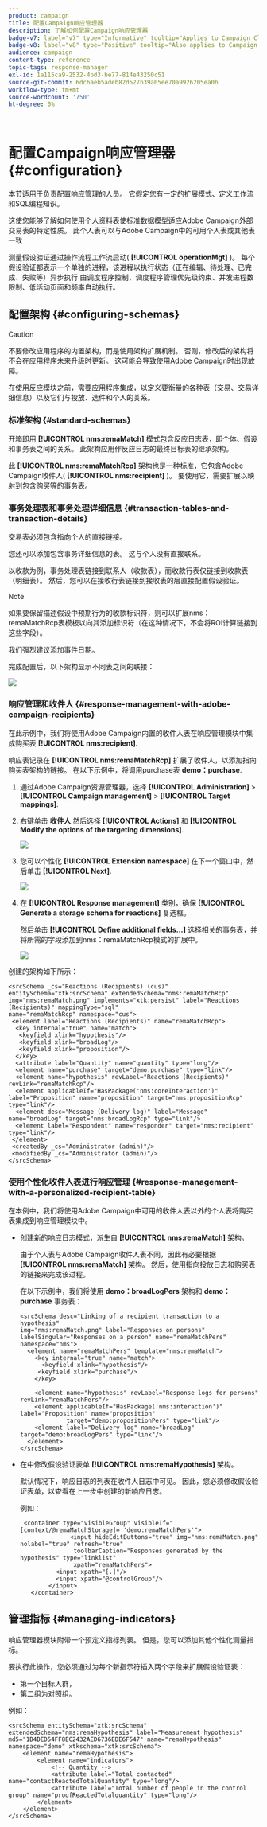 ```yaml
---
product: campaign
title: 配置Campaign响应管理器
description: 了解如何配置Campaign响应管理器
badge-v7: label="v7" type="Informative" tooltip="Applies to Campaign Classic v7"
badge-v8: label="v8" type="Positive" tooltip="Also applies to Campaign v8"
audience: campaign
content-type: reference
topic-tags: response-manager
exl-id: 1a115ca9-2532-4bd3-be77-814e43250c51
source-git-commit: 6dc6aeb5adeb82d527b39a05ee70a9926205ea0b
workflow-type: tm+mt
source-wordcount: '750'
ht-degree: 0%

---
```


# 配置Campaign响应管理器{#configuration}



本节适用于负责配置响应管理的人员。 它假定您有一定的扩展模式、定义工作流和SQL编程知识。

这使您能够了解如何使用个人资料表使标准数据模型适应Adobe Campaign外部交易表的特定性质。 此个人表可以与Adobe Campaign中的可用个人表或其他表一致

测量假设验证通过操作流程工作流启动( **[!UICONTROL operationMgt]** )。 每个假设验证都表示一个单独的进程，该进程以执行状态（正在编辑、待处理、已完成、失败等）异步执行 由调度程序控制，调度程序管理优先级约束、并发进程数限制、低活动页面和频率自动执行。

## 配置架构 {#configuring-schemas}

>[!CAUTION]
>
>不要修改应用程序的内置架构，而是使用架构扩展机制。 否则，修改后的架构将不会在应用程序未来升级时更新。 这可能会导致使用Adobe Campaign时出现故障。

在使用反应模块之前，需要应用程序集成，以定义要衡量的各种表（交易、交易详细信息）以及它们与投放、选件和个人的关系。

### 标准架构 {#standard-schemas}

开箱即用 **[!UICONTROL nms:remaMatch]** 模式包含反应日志表，即个体、假设和事务表之间的关系。 此架构应用作反应日志的最终目标表的继承架构。

此 **[!UICONTROL nms:remaMatchRcp]** 架构也是一种标准，它包含Adobe Campaign收件人( **[!UICONTROL nms:recipient]** )。 要使用它，需要扩展以映射到包含购买等的事务表。

### 事务处理表和事务处理详细信息 {#transaction-tables-and-transaction-details}

交易表必须包含指向个人的直接链接。

您还可以添加包含事务详细信息的表。 这与个人没有直接联系。

以收款为例，事务处理表链接到联系人（收款表），而收款行表仅链接到收款表（明细表）。 然后，您可以在接收行表链接到接收表的层直接配置假设验证。

>[!NOTE]
>
>如果要保留描述假设中预期行为的收款标识符，则可以扩展nms：remaMatchRcp表模板以向其添加标识符（在这种情况下，不会将ROI计算链接到这些字段）。

我们强烈建议添加事件日期。

完成配置后，以下架构显示不同表之间的联接：

![](assets/response_data_model.png)

### 响应管理和收件人 {#response-management-with-adobe-campaign-recipients}

在此示例中，我们将使用Adobe Campaign内置的收件人表在响应管理模块中集成购买表 **[!UICONTROL nms:recipient]**.

响应表记录在 **[!UICONTROL nms:remaMatchRcp]** 扩展了收件人，以添加指向购买表架构的链接。 在以下示例中，将调用purchase表 **demo：purchase**.

1. 通过Adobe Campaign资源管理器，选择 **[!UICONTROL Administration]** > **[!UICONTROL Campaign management]** > **[!UICONTROL Target mappings]**.
1. 右键单击 **收件人** 然后选择 **[!UICONTROL Actions]** 和 **[!UICONTROL Modify the options of the targeting dimensions]**.

   ![](assets/delivery_mapping1.png)

1. 您可以个性化 **[!UICONTROL Extension namespace]** 在下一个窗口中，然后单击 **[!UICONTROL Next]**.

   ![](assets/delivery_mapping2.png)

1. 在 **[!UICONTROL Response management]** 类别，确保 **[!UICONTROL Generate a storage schema for reactions]** 复选框。

   然后单击 **[!UICONTROL Define additional fields...]** 选择相关的事务表，并将所需的字段添加到nms：remaMatchRcp模式的扩展中。

   ![](assets/delivery_mapping3.png)

创建的架构如下所示：

```
<srcSchema _cs="Reactions (Recipients) (cus)" entitySchema="xtk:srcSchema" extendedSchema="nms:remaMatchRcp" 
img="nms:remaMatch.png" implements="xtk:persist" label="Reactions (Recipients)" mappingType="sql"
name="remaMatchRcp" namespace="cus">  
 <element label="Reactions (Recipients)" name="remaMatchRcp">    
  <key internal="true" name="match">      
   <keyfield xlink="hypothesis"/>      
   <keyfield xlink="broadLog"/>      
   <keyfield xlink="proposition"/>    
  </key>    
  <attribute label="Quantity" name="quantity" type="long"/>    
  <element name="purchase" target="demo:purchase" type="link"/>    
  <element name="hypothesis" revLabel="Reactions (Recipients)" revLink="remaMatchRcp"/>    
  <element applicableIf="HasPackage('nms:coreInteraction')" label="Proposition" name="proposition" target="nms:propositionRcp" type="link"/>   
  <element desc="Message (Delivery log)" label="Message" name="broadLog" target="nms:broadLogRcp" type="link"/>    
  <element label="Respondent" name="responder" target="nms:recipient" type="link"/>  
 </element>  
 <createdBy _cs="Administrator (admin)"/>  
 <modifiedBy _cs="Administrator (admin)"/>
</srcSchema>
```

### 使用个性化收件人表进行响应管理 {#response-management-with-a-personalized-recipient-table}

在本例中，我们将使用Adobe Campaign中可用的收件人表以外的个人表将购买表集成到响应管理模块中。

* 创建新的响应日志模式，派生自 **[!UICONTROL nms:remaMatch]** 架构。

   由于个人表与Adobe Campaign收件人表不同，因此有必要根据 **[!UICONTROL nms:remaMatch]** 架构。 然后，使用指向投放日志和购买表的链接来完成该过程。

   在以下示例中，我们将使用 **demo：broadLogPers** 架构和 **demo：purchase** 事务表：

   ```
   <srcSchema desc="Linking of a recipient transaction to a hypothesis"    
   img="nms:remaMatch.png" label="Responses on persons" labelSingular="Responses on a person" name="remaMatchPers" namespace="nms">
     <element name="remaMatchPers" template="nms:remaMatch">
       <key internal="true" name="match">
         <keyfield xlink="hypothesis"/>
        <keyfield xlink="purchase"/>
       </key>
   
       <element name="hypothesis" revLabel="Response logs for persons" revLink="remaMatchPers"/>
       <element applicableIf="HasPackage('nms:interaction')" label="Proposition" name="proposition"
                target="demo:propositionPers" type="link"/>
       <element label="Delivery log" name="broadLog" target="demo:broadLogPers" type="link"/>
     </element>
   </srcSchema>
   ```

* 在中修改假设验证表单 **[!UICONTROL nms:remaHypothesis]** 架构。

   默认情况下，响应日志的列表在收件人日志中可见。 因此，您必须修改假设验证表单，以查看在上一步中创建的新响应日志。

   例如：

   ```
    <container type="visibleGroup" visibleIf="[context/@remaMatchStorage]= 'demo:remaMatchPers'">
                 <input hideEditButtons="true" img="nms:remaMatch.png" nolabel="true" refresh="true"
                  toolbarCaption="Responses generated by the hypothesis" type="linklist"
                  xpath="remaMatchPers">
             <input xpath="[.]"/>
             <input xpath="@controlGroup"/>
           </input>
      </container> 
   ```

## 管理指标 {#managing-indicators}

响应管理器模块附带一个预定义指标列表。 但是，您可以添加其他个性化测量指标。

要执行此操作，您必须通过为每个新指示符插入两个字段来扩展假设验证表：

* 第一个目标人群，
* 第二组为对照组。

例如：

```
<srcSchema entitySchema="xtk:srcSchema" extendedSchema="nms:remaHypothesis" label="Measurement hypothesis" 
md5="1D4DED54FF8EC2432AED6736EDE6F547" name="remaHypothesis" namespace="demo" xtkschema="xtk:srcSchema">  
    <element name="remaHypothesis">    
        <element name="indicators">      
            <!-- Quantity -->      
            <attribute label="Total contacted" name="contactReactedTotalQuantity" type="long"/>
            <attribute label="Total number of people in the control group" name="proofReactedTotalquantity" type="long"/> 
        </element> 
    </element>
</srcSchema>
```
